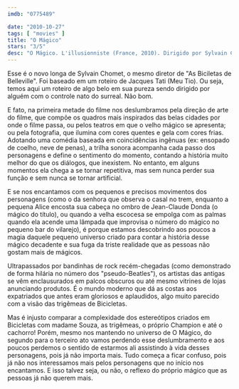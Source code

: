 ```yaml
---
imdb: "0775489"

date: "2010-10-27"
tags: [ "movies" ]
title: "O Mágico"
stars: "3/5"
desc: "O Mágico. L'illusionniste (France, 2010). Dirigido por Sylvain Chomet. Escrito por Sylvain Chomet, Jacques Tati. Com Jean-Claude Donda, Eilidh Rankin, Duncan MacNeil, Raymond Mearns, James T. Muir, Tom Urie, Paul Bandey."
---
```

Esse é o novo longa de Sylvain Chomet, o mesmo diretor de "As Biciletas de Belleville". Foi baseado em um roteiro de Jacques Tati (Meu Tio). Ou seja, temos aqui um roteiro de algo belo em sua pureza sendo dirigido por alguém com o controle nato do surreal. Não bom.

E fato, na primeira metade do filme nos deslumbramos pela direção de arte do filme, que compõe os quadros mais inspirados das belas cidades por onde o filme passa, ou pelos teatros em que o velho mágico se apresenta; ou pela fotografia, que ilumina com cores quentes e gela com cores frias. Adotando uma comédia baseada em coincidências ingênuas (ex: ensopado de coelho, neve de penas), a trilha sonora acompanha cada passo dos personagens e define o sentimento do momento, contando a história muito melhor do que os diálogos, que inexistem. No entanto, em alguns momentos ela chega a se tornar repetitiva, mas sem nunca perder sua função e sem nunca se tornar artificial.

E se nos encantamos com os pequenos e precisos movimentos dos personagens (como o da senhora que observa o casal no trem, enquanto a pequena Alice encosta sua cabeça no ombro de Jean-Claude Donda (o mágico do título), ou quando a velha escocesa se empolga com as palmas quando ela acende uma lâmpada que improvisa o número do mágico no pequeno bar do vilarejo), é porque estamos descobrindo aos poucos a magia daquele pequeno universo criado para contar a história desse mágico decadente e sua fuga da triste realidade que as pessoas não gostam mais de mágicos.

Ultrapassados por bandinhas de rock recém-chegadas (como demonstrado de forma hilária no número dos "pseudo-Beatles"), os artistas das antigas se vêm enclausurados em palcos obscuros ou até mesmo vitrines de lojas anunciando produtos. É o mundo moderno que dá as costas aos expatriados que antes eram gloriosos e aplaudidos, algo muito parecido com a visão das trigêmeas de Bicicletas.

Mas é injusto comparar a complexidade dos estereótipos criados em Bicicletas com madame Souza, as trigêmeas, o próprio Champion e até o cachorro! Porém, mesmo nos mantendo no universo de O Mágico, do segundo para o terceiro ato vamos perdendo esse deslumbramento e aos poucos perdemos o sentido de estarmos ali assistindo à vida desses personagens, pois já não importa mais. Tudo começa a ficar confuso, pois já não nos interessamos mais pelos personagens que no início nos encantamos. E isso talvez seja, ou não, o reflexo do próprio mágico que as pessoas já não querem mais.

